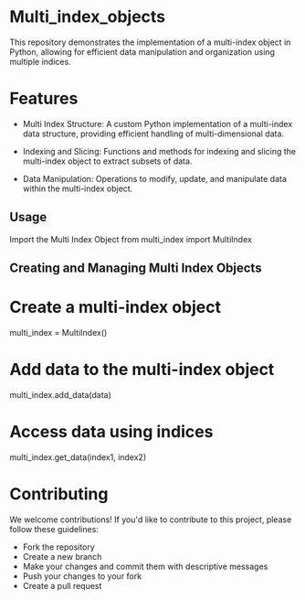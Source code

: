 # Multi_index_objects
This repository demonstrates the implementation of a multi-index object in Python, allowing for efficient data manipulation and organization using multiple indices.

# Features
- Multi Index Structure: A custom Python implementation of a multi-index data structure, providing efficient handling of multi-dimensional data.

- Indexing and Slicing: Functions and methods for indexing and slicing the multi-index object to extract subsets of data.

- Data Manipulation: Operations to modify, update, and manipulate data within the multi-index object.

## Usage
 Import the Multi Index Object
 from multi_index import MultiIndex
## Creating and Managing Multi Index Objects
# Create a multi-index object
multi_index = MultiIndex()

# Add data to the multi-index object
multi_index.add_data(data)

# Access data using indices
multi_index.get_data(index1, index2)

# Contributing
We welcome contributions! If you'd like to contribute to this project, please follow these guidelines:

- Fork the repository
- Create a new branch
- Make your changes and commit them with descriptive messages
- Push your changes to your fork
- Create a pull request

